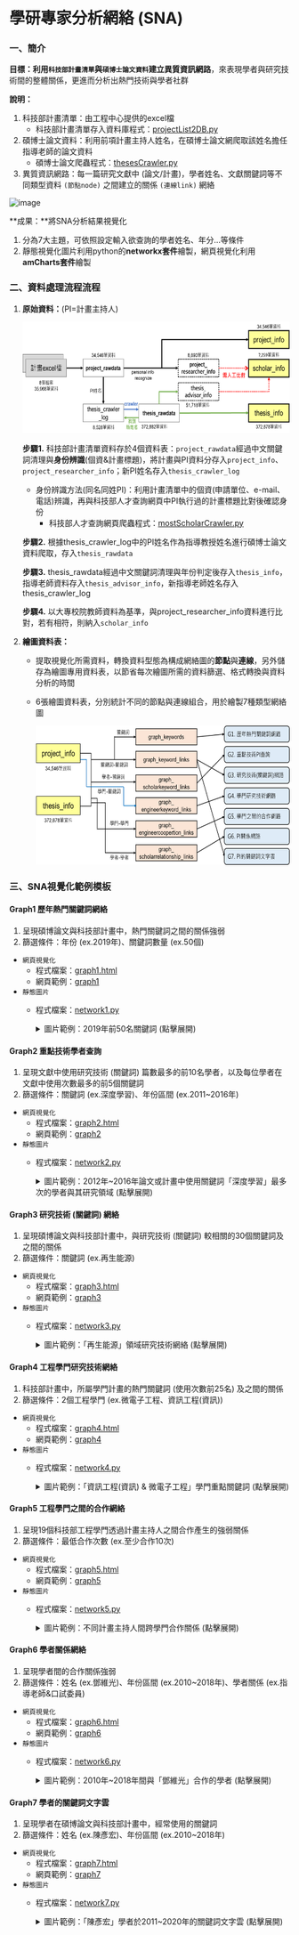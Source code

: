 # 學研專家分析網絡 (SNA)
### 一、簡介

**目標：**利用`科技部計畫清單`與`碩博士論文資料`建立**異質資訊網路**，來表現學者與研究技術間的整體關係，更進而分析出熱門技術與學者社群

**說明：**

1. 科技部計畫清單：由工程中心提供的excel檔
   - 科技部計畫清單存入資料庫程式：[projectList2DB.py](https://github.com/tsaijou/sna_network/blob/main/project_code/projectList2DB.py)
2. 碩博士論文資料：利用前項計畫主持人姓名，在碩博士論文網爬取該姓名擔任指導老師的論文資料
   - 碩博士論文爬蟲程式：[thesesCrawler.py](https://github.com/tsaijou/sna_network/blob/main/project_code/thesesCrawler.py)
3. 異質資訊網路：每一篇研究文獻中 (論文/計畫)，學者姓名、文獻關鍵詞等不同類型資料 `(節點node)` 之間建立的關係 `(連線link)` 網絡

 ![image](https://user-images.githubusercontent.com/54679167/162044453-dd6de77a-4f76-47f4-a6f9-9c1108d8398a.png)

**成果：**將SNA分析結果視覺化
1. 分為7大主題，可依照設定輸入欲查詢的學者姓名、年分...等條件
2. 靜態視覺化圖片利用python的**networkx套件**繪製，網頁視覺化利用**amCharts套件**繪製

### 二、資料處理流程流程
1. **原始資料：**(PI=計畫主持人)
    <div>
        <img src="./image/dataprocess.png" width="700px" height="200px">
    </div>
    
   **步驟1.** 科技部計畫清單資料存於4個資料表：`project_rawdata`經過中文關鍵詞清理與**身份辨識**(個資&計畫標題)，將計畫與PI資料分存入`project_info`、`project_researcher_info`；新PI姓名存入`thesis_crawler_log`
   - 身份辨識方法(同名同姓PI)：利用計畫清單中的個資(申請單位、e-mail、電話)辨識，再與科技部人才查詢網頁中PI執行過的計畫標題比對後確認身份
      - 科技部人才查詢網頁爬蟲程式：[mostScholarCrawler.py](https://github.com/tsaijou/sna_network/blob/main/project_code/mostScholarCrawler.py)
   
   **步驟2.** 根據thesis_crawler_log中的PI姓名作為指導教授姓名進行碩博士論文資料爬取，存入`thesis_rawdata`
   
   **步驟3.** thesis_rawdata經過中文關鍵詞清理與年份判定後存入`thesis_info`，指導老師資料存入`thesis_advisor_info`，新指導老師姓名存入thesis_crawler_log

   **步驟4.** 以大專校院教師資料為基準，與project_researcher_info資料進行比對，若有相符，則納入`scholar_info`
    
2. **繪圖資料表：**
   - 提取視覺化所需資料，轉換資料型態為構成網絡圖的**節點**與**連線**，另外儲存為繪圖專用資料表，以節省每次繪圖所需的資料篩選、格式轉換與資料分析的時間
   - 6張繪圖資料表，分別統計不同的節點與連線組合，用於繪製7種類型網絡圖
   
       <div>
           <img src="./image/graphtables.png" width="750px" height="250px">
       </div>
    
### 三、SNA視覺化範例模板
#### Graph1 歷年熱門關鍵詞網絡
1. 呈現碩博論文與科技部計畫中，熱門關鍵詞之間的關係強弱
2. 篩選條件：年份 (ex.2019年)、關鍵詞數量 (ex.50個)
- `網頁視覺化`
   - 程式檔案：[graph1.html](https://github.com/tsaijou/sna_network/blob/main/visualization/graph1/graph1.html)
   - 網頁範例：[graph1](https://tsaijou.github.io/sna_network/visualization/graph1/graph1)
- `靜態圖片`
   - 程式檔案：[network1.py](https://github.com/tsaijou/sna_network/blob/main/visualization/graph1/network1.py)
   
      <details><summary>圖片範例：2019年前50名關鍵詞 (點擊展開)</summary>
        <div>
            <img src="./visualization/graph1/image1.png" width="700px" height="560px">
        </div>
      </details>

#### Graph2 重點技術學者查詢
1. 呈現文獻中使用研究技術 (關鍵詞) 篇數最多的前10名學者，以及每位學者在文獻中使用次數最多的前5個關鍵詞
2. 篩選條件：關鍵詞 (ex.深度學習)、年份區間 (ex.2011~2016年)
- `網頁視覺化`
   - 程式檔案：[graph2.html](https://github.com/tsaijou/sna_network/blob/main/visualization//graph2/graph2.html)
   - 網頁範例：[graph2](https://tsaijou.github.io/sna_network/visualization//graph2/graph2)
- `靜態圖片`
   - 程式檔案：[network2.py](https://github.com/tsaijou/sna_network/blob/main/visualization//graph2/network2.py)
   
      <details><summary>圖片範例：2012年~2016年論文或計畫中使用關鍵詞「深度學習」最多次的學者與其研究領域 (點擊展開)</summary>
        <div>
            <img src="./visualization//graph2/image2.png" width="700px" height="560px">
        </div>
      </details>
     
#### Graph3 研究技術 (關鍵詞) 網絡
1. 呈現碩博論文與科技部計畫中，與研究技術 (關鍵詞) 較相關的30個關鍵詞及之間的關係
2. 篩選條件：關鍵詞 (ex.再生能源)
- `網頁視覺化`
   - 程式檔案：[graph3.html](https://github.com/tsaijou/sna_network/blob/main/visualization//graph3/graph3.html)
   - 網頁範例：[graph3](https://tsaijou.github.io/sna_network/visualization//graph3/graph3)
- `靜態圖片`
   - 程式檔案：[network3.py](https://github.com/tsaijou/sna_network/blob/main/visualization//graph3/network3.py)
   
      <details><summary>圖片範例：「再生能源」領域研究技術網絡 (點擊展開)</summary>
        <div>
            <img src="./visualization//graph3/image3.png" width="700px" height="450px">
        </div>
      </details>
      
#### Graph4 工程學門研究技術網絡
1. 科技部計畫中，所屬學門計畫的熱門關鍵詞 (使用次數前25名) 及之間的關係
2. 篩選條件：2個工程學門 (ex.微電子工程、資訊工程(資訊))
- `網頁視覺化`
   - 程式檔案：[graph4.html](https://github.com/tsaijou/sna_network/blob/main/visualization//graph4/graph4.html)
   - 網頁範例：[graph4](https://tsaijou.github.io/sna_network/visualization//graph4/graph4)
- `靜態圖片`
   - 程式檔案：[network4.py](https://github.com/tsaijou/sna_network/blob/main/visualization//graph4/network4.py)
   
      <details><summary>圖片範例：「資訊工程(資訊) & 微電子工程」學門重點關鍵詞 (點擊展開)</summary>
        <div>
            <img src="./visualization//graph4/image4.png" width="680px" height="560px">
        </div>
      </details>
      
#### Graph5 工程學門之間的合作網絡
1. 呈現19個科技部工程學門透過計畫主持人之間合作產生的強弱關係
2. 篩選條件：最低合作次數 (ex.至少合作10次)
- `網頁視覺化`
   - 程式檔案：[graph5.html](https://github.com/tsaijou/sna_network/blob/main/visualization//graph5/graph5.html)
   - 網頁範例：[graph5](https://tsaijou.github.io/sna_network/visualization//graph5/graph5)
- `靜態圖片`
   - 程式檔案：[network5.py](https://github.com/tsaijou/sna_network/blob/main/visualization//graph5/network5.py)
   
      <details><summary>圖片範例：不同計畫主持人間跨學門合作關係 (點擊展開)</summary>
        <div>
            <img src="./visualization//graph5/image5.png" width="680px" height="560px">
        </div>
      </details>
      
#### Graph6 學者關係網絡
1. 呈現學者間的合作關係強弱
2. 篩選條件：姓名 (ex.鄧維光)、年份區間 (ex.2010~2018年)、學者關係 (ex.指導老師&口試委員)
- `網頁視覺化`
   - 程式檔案：[graph6.html](https://github.com/tsaijou/sna_network/blob/main/visualization//graph6/graph6.html)
   - 網頁範例：[graph6](https://tsaijou.github.io/sna_network/visualization//graph6/graph6)
- `靜態圖片`
   - 程式檔案：[network6.py](https://github.com/tsaijou/sna_network/blob/main/visualization//graph6/network6.py)
   
      <details><summary>圖片範例：2010年~2018年間與「鄧維光」合作的學者 (點擊展開)</summary>
        <div>
            <img src="./visualization//graph6/image6.png" width="700px" height="450px">
        </div>
      </details>
      
#### Graph7 學者的關鍵詞文字雲
1. 呈現學者在碩博論文與科技部計畫中，經常使用的關鍵詞
2. 篩選條件：姓名 (ex.陳彥宏)、年份區間 (ex.2010~2018年)
- `網頁視覺化`
   - 程式檔案：[graph7.html](https://github.com/tsaijou/sna_network/blob/main/visualization//graph7/graph7.html)
   - 網頁範例：[graph7](https://tsaijou.github.io/sna_network/visualization//graph7/graph7)
- `靜態圖片`
   - 程式檔案：[network7.py](https://github.com/tsaijou/sna_network/blob/main/visualization//graph7/network7.py)
   
      <details><summary>圖片範例：「陳彥宏」學者於2011~2020年的關鍵詞文字雲 (點擊展開)</summary>
        <div>
            <img src="./visualization//graph7/image7.png">
        </div>
      </details>
 
